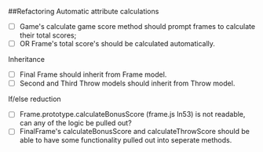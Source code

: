 ##Refactoring
Automatic attribute calculations
- [ ]	Game's calculate game score method should prompt frames to calculate their total scores;
- [ ] OR Frame's total score's should be calculated automatically.

Inheritance
- [ ] Final Frame should inherit from Frame model.
- [ ] Second and Third Throw models should inherit from Throw model.

If/else reduction
- [ ] Frame.prototype.calculateBonusScore (frame.js ln53) is not readable, can any of the logic be pulled out?
- [ ] FinalFrame's calculateBonusScore and calculateThrowScore should be able to have some functionality pulled out into seperate methods.